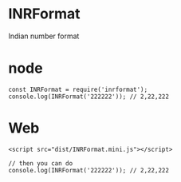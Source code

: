 # INRFormat
Indian number format


# node


	const INRFormat = require('inrformat');
	console.log(INRFormat('222222')); // 2,22,222


# Web

	<script src="dist/INRFormat.mini.js"></script>

	// then you can do
	console.log(INRFormat('222222')); // 2,22,222
